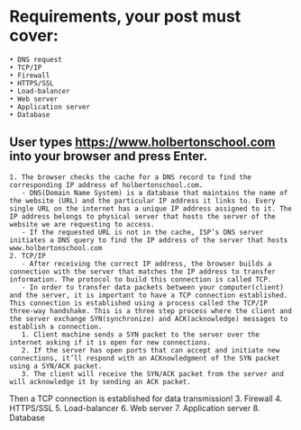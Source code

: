 # Requirements, your post must cover:
	• DNS request
	• TCP/IP
	• Firewall
	• HTTPS/SSL
	• Load-balancer
	• Web server
	• Application server
	• Database
								
## User types https://www.holbertonschool.com into your browser and press Enter.
	1. The browser checks the cache for a DNS record to find the corresponding IP address of holbertonschool.com.
	   - DNS(Domain Name System) is a database that maintains the name of the website (URL) and the particular IP address it links to. Every single URL on the internet has a unique IP address assigned to it. The IP address belongs to physical server that hosts the server of the website we are requesting to access. 
	   - If the requested URL is not in the cache, ISP’s DNS server initiates a DNS query to find the IP address of the server that hosts www.holbertonschool.com
	2. TCP/IP
	   - After receiving the correct IP address, the browser builds a connection with the server that matches the IP address to transfer information. The protocol to build this connection is called TCP.
	   - In order to transfer data packets between your computer(client) and the server, it is important to have a TCP connection established. This connection is established using a process called the TCP/IP three-way handshake. This is a three step process where the client and the server exchange SYN(synchronize) and ACK(acknowledge) messages to establish a connection.
	   1. Client machine sends a SYN packet to the server over the internet asking if it is open for new connections.
	   2. If the server has open ports that can accept and initiate new connections, it’ll respond with an ACKnowledgment of the SYN packet using a SYN/ACK packet.
	   3. The client will receive the SYN/ACK packet from the server and will acknowledge it by sending an ACK packet.
Then a TCP connection is established for data transmission!
	3. Firewall
	4. HTTPS/SSL
	5. Load-balancer
	6. Web server
	7. Application server
	8. Database
					   
